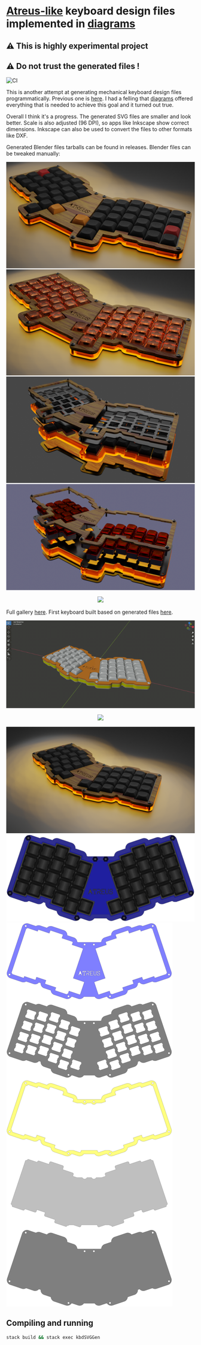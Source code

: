 # [Atreus-like](https://github.com/technomancy/atreus) keyboard design files implemented in [diagrams](http://hackage.haskell.org/package/diagrams)

## :warning: This is highly experimental project
## :warning: Do not trust the generated files !

![CI](https://github.com/mryndzionek/kbdSVGGen/workflows/CI/badge.svg?branch=devel)

This is another attempt at generating mechanical keyboard design files programmatically.
Previous one is [here](https://github.com/mryndzionek/h-atreus).
I had a felling that [diagrams](http://hackage.haskell.org/package/diagrams) offered everything
that is needed to achieve this goal and it turned out true.

Overall I think it's a progress. The generated SVG files are smaller and look better.
Scale is also adjusted (96 DPI), so apps like Inkscape show correct dimensions.
Inkscape can also be used to convert the files to other formats like DXF.

Generated Blender files tarballs can be found in releases.
Blender files can be tweaked manually:

![atreus52ct_a_edited](images/atreus52ct_a_edited.png)
![atreus52ct_a_transparent](images/atreus52ct_a_transparent.png)
![atreus52ct_a_parts](images/atreus52ct_a_parts.png)
![atreus52ct_a_parts_transparent](images/atreus52ct_a_parts_transparent.png)

<p align="center">
  <img src="gifs/atreus52ct_a.gif">
</p>

Full gallery [here](GALLERY.md).
First keyboard built based on generated files [here](https://gist.github.com/mryndzionek/0fb397242e55262d831ccf3e8f38dcb0).

<p align="center">
  <img src="gifs/blender_1.gif">
</p>

<p align="center">
  <img src="gifs/blender_2.gif">
</p>


![atreus423d](images/atreus42_a.png)
![atreus42a](images/atreus42_a.svg)
![atreus42](images/atreus42.svg)


Compiling and running
---------------------

```sh
stack build && stack exec kbdSVGGen
```

